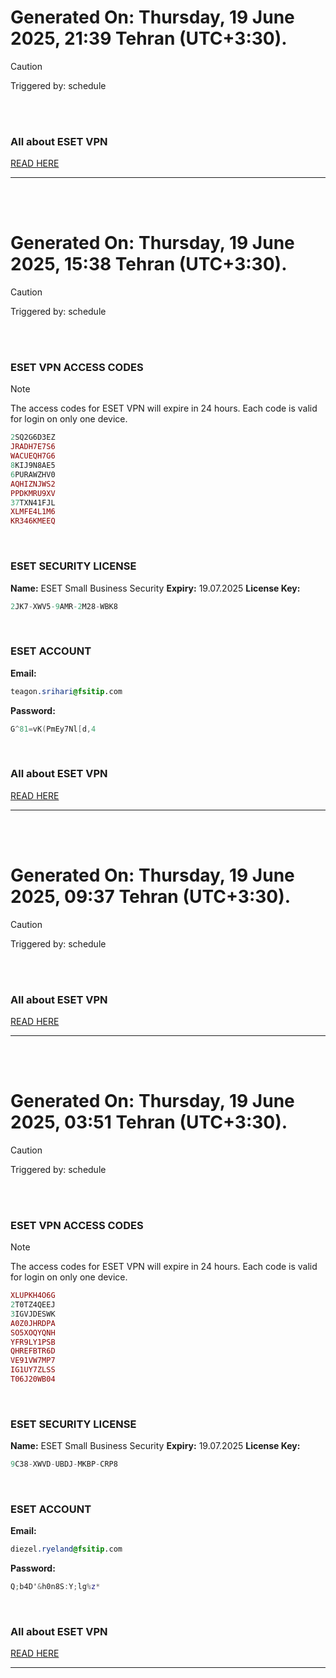 # Generated On: Thursday, 19 June 2025, 21:39 Tehran (UTC+3:30).

> [!CAUTION]
> Triggered by: schedule

<br><br>

### All about ESET VPN

[READ HERE](https://t.me/F_NiREvil/2113)

---

<br><br>

# Generated On: Thursday, 19 June 2025, 15:38 Tehran (UTC+3:30).

> [!CAUTION]
> Triggered by: schedule

<br><br>

### ESET VPN ACCESS CODES

> [!NOTE]
> The access codes for ESET VPN will expire in 24 hours.
> Each code is valid for login on only one device.

```ruby
2SQ2G6D3EZ
JRADH7E7S6
WACUEQH7G6
8KIJ9N8AE5
6PURAWZHV0
AQHIZNJWS2
PPDKMRU9XV
37TXN41FJL
XLMFE4L1M6
KR346KMEEQ
```

<br>

### ESET SECURITY LICENSE

**Name:** ESET Small Business Security
**Expiry:** 19.07.2025
**License Key:**

```POV-Ray SDL
2JK7-XWV5-9AMR-2M28-WBK8
```

<br>

### ESET ACCOUNT

**Email:**

```CSS
teagon.srihari@fsitip.com
```

**Password:**

```POV-Ray SDL
G^81=vK(PmEy7Nl[d,4
```

<br>

### All about ESET VPN

[READ HERE](https://t.me/F_NiREvil/2113)

---

<br><br>

# Generated On: Thursday, 19 June 2025, 09:37 Tehran (UTC+3:30).

> [!CAUTION]
> Triggered by: schedule

<br><br>

### All about ESET VPN

[READ HERE](https://t.me/F_NiREvil/2113)

---

<br><br>

# Generated On: Thursday, 19 June 2025, 03:51 Tehran (UTC+3:30).

> [!CAUTION]
> Triggered by: schedule

<br><br>

### ESET VPN ACCESS CODES

> [!NOTE]
> The access codes for ESET VPN will expire in 24 hours.
> Each code is valid for login on only one device.

```ruby
XLUPKH4O6G
2T0TZ4QEEJ
3IGVJDESWK
A0Z0JHRDPA
SO5XOQYQNH
YFR9LY1PSB
QHREFBTR6D
VE91VW7MP7
IG1UY7ZLSS
T06J20WB04
```

<br>

### ESET SECURITY LICENSE

**Name:** ESET Small Business Security
**Expiry:** 19.07.2025
**License Key:**

```POV-Ray SDL
9C38-XWVD-UBDJ-MKBP-CRP8
```

<br>

### ESET ACCOUNT

**Email:**

```CSS
diezel.ryeland@fsitip.com
```

**Password:**

```POV-Ray SDL
Q;b4D'&h0n8S:Y;lg%z*
```

<br>

### All about ESET VPN

[READ HERE](https://t.me/F_NiREvil/2113)

---

<br><br>

